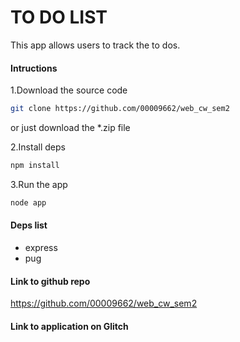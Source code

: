 # TO DO LIST

This app allows users to track the to dos.

#### Intructions 
1.Download the source code

```bash
git clone https://github.com/00009662/web_cw_sem2
```
or just download the *.zip file

2.Install deps
```bash
npm install
```

3.Run the app
```bash
node app
```

#### Deps list
- express
- pug

#### Link to github repo
https://github.com/00009662/web_cw_sem2

#### Link to application on Glitch




